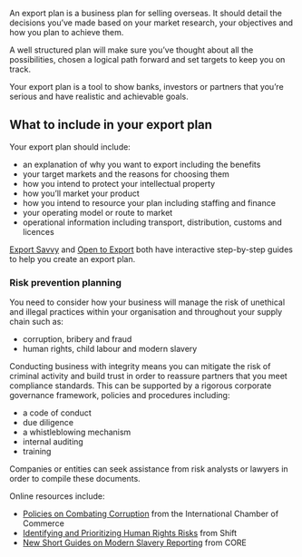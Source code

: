 An export plan is a business plan for selling overseas. It should detail the decisions you&rsquo;ve made based on your market research, your objectives and how you plan to achieve them.

A well structured plan will make sure you&rsquo;ve thought about all the possibilities, chosen a logical path forward and set targets to keep you on track.

Your export plan is a tool to show banks, investors or partners that you&rsquo;re serious and have realistic and achievable goals.

## What to include in your export plan

Your export plan should include:

- an explanation of why you want to export including the benefits
- your target markets and the reasons for choosing them
- how you intend to protect your intellectual property
- how you&rsquo;ll market your product
- how you intend to resource your plan including staffing and finance
- your operating model or route to market
- operational information including transport, distribution, customs and licences

[Export Savvy](https://www.exportsavvy.co.uk/plan/create-your-plan "Export Savvy - create your plan") and [Open to Export](http://opentoexport.com/info/export-action-plan/ "Open to Export - export action plan") both have interactive step-by-step guides to help you create an export plan.

### Risk prevention planning

You need to consider how your business will manage the risk of unethical and illegal practices within your organisation and throughout your supply chain such as:

* corruption, bribery and fraud
* human rights, child labour and modern slavery

Conducting business with integrity means you can mitigate the risk of criminal activity and build trust in order to reassure partners that you meet compliance standards. This can be supported by a rigorous corporate governance framework, policies and procedures including:

* a code of conduct
* due diligence
* a whistleblowing mechanism
* internal auditing
* training

Companies or entities can seek assistance from risk analysts or lawyers in order to compile these documents.

Online resources include:

* [Policies on Combating Corruption](https://iccwbo.org/publication/icc-rules-on-combating-corruption/) from the International Chamber of Commerce
* [Identifying and Prioritizing Human Rights Risks](https://www.shiftproject.org/resources/publications/business-human-rights-impacts-identifying-prioritizing-risks/) from Shift
* [New Short Guides on Modern Slavery Reporting](http://corporate-responsibility.org/mini-briefings-modern-slavery/) from CORE
